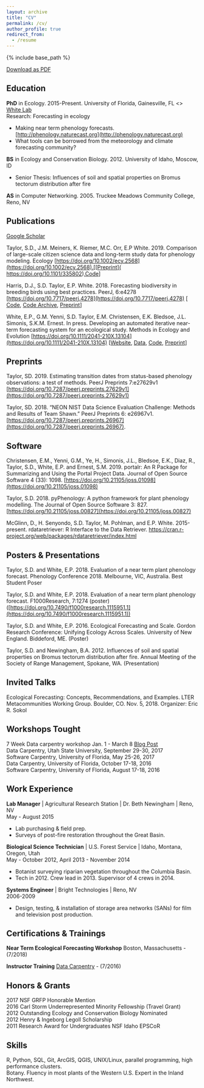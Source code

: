 ```yaml
---
layout: archive
title: "CV"
permalink: /cv/
author_profile: true
redirect_from:
  - /resume
---
```


{% include base_path %}

[Download as PDF](https://github.com/sdtaylor/CV/raw/master/Shawn_Taylor_CV.pdf)

## Education

**PhD** in Ecology. 2015-Present. University of Florida, Gainesville, FL <> [White Lab](https://www.weecology.org)  
Research: Forecasting in ecology  
- Making near term phenology forecasts. [http://phenology.naturecast.org](http://phenology.naturecast.org)  
- What tools can be borrowed from the meteorology and climate forecasting community?  

**BS** in Ecology and Conservation Biology. 2012. University of Idaho, Moscow, ID  
 - Senior Thesis: Influences of soil and spatial properties on Bromus tectorum distribution after fire  

**AS** in Computer Networking. 2005. Truckee Meadows Community College, Reno, NV

## Publications  

[Google Scholar](https://scholar.google.com/citations?user=SvjLzQMAAAAJ&hl=en)

Taylor, S.D., J.M. Meiners, K. Riemer, M.C. Orr, E.P White. 2019. Comparison of large-scale citizen science data and long-term study data for phenology modeling. Ecology [https://doi.org/10.1002/ecy.2568](https://doi.org/10.1002/ecy.2568).[[Preprint]( https://doi.org/10.1101/335802),[Code](https://github.com/sdtaylor/phenology_dataset_study)]

Harris, D.J., S.D. Taylor, E.P. White. 2018. Forecasting biodiversity in breeding birds using best practices. PeerJ, 6:e4278 [https://doi.org/10.7717/peerj.4278](https://doi.org/10.7717/peerj.4278) [
[Code](https://github.com/weecology/bbs-forecasting/),
[Code Archive](https://doi.org/10.5281/zenodo.888988),
[Preprint](https://doi.org/10.1101/191130)]

White, E.P., G.M. Yenni, S.D. Taylor, E.M. Christensen, E.K. Bledsoe, J.L. Simonis, S.K.M. Ernest. In press. Developing an automated iterative near-term forecasting system for an ecological study. Methods in Ecology and Evolution [https://doi.org/10.1111/2041-210X.13104](https://doi.org/10.1111/2041-210X.13104) [[Website](https://portal.naturecast.org/),
[Data](https://github.com/weecology/PortalData),
[Code](https://github.com/weecology/portalPredictions),
[Preprint](https://doi.org/10.1101/268623)]

## Preprints

Taylor, SD. 2019. Estimating transition dates from status-based phenology observations: a test of methods. PeerJ Preprints 7:e27629v1 [https://doi.org/10.7287/peerj.preprints.27629v1](https://doi.org/10.7287/peerj.preprints.27629v1)  

Taylor, SD. 2018. “NEON NIST Data Science Evaluation Challenge: Methods and Results of Team Shawn.” PeerJ Preprints 6: e26967v1. [https://doi.org/10.7287/peerj.preprints.26967](https://doi.org/10.7287/peerj.preprints.26967).

## Software

Christensen, E.M., Yenni, G.M., Ye, H., Simonis, J.L., Bledsoe, E.K., Diaz, R., Taylor, S.D., White, E.P. and Ernest, S.M. 2019. portalr: An R Package for Summarizing and Using the Portal Project Data. Journal of Open Source Software 4 (33): 1098. [https://doi.org/10.21105/joss.01098](https://doi.org/10.21105/joss.01098)   

Taylor, S.D. 2018. pyPhenology: A python framework for plant phenology modelling. The Journal of Open Source Software 3: 827. [https://doi.org/10.21105/joss.00827](https://doi.org/10.21105/joss.00827)  

McGlinn, D., H. Senyondo, S.D. Taylor, M. Pohlman, and E.P. White. 2015-present. rdataretriever: R Interface to the Data Retriever. https://cran.r-project.org/web/packages/rdataretriever/index.html

## Posters & Presentations  

Taylor, S.D. and White, E.P. 2018. Evaluation of a near term plant phenology forecast. Phenology Conference 2018. Melbourne, VIC, Australia. Best Student Poser

Taylor, S.D. and White, E.P. 2018. Evaluation of a near term plant phenology forecast. F1000Research, 7:1274 (poster) ([https://doi.org/10.7490/f1000research.1115951.1](https://doi.org/10.7490/f1000research.1115951.1))

Taylor, S.D. and White, E.P. 2016. Ecological Forecasting and Scale. Gordon Research Conference: Unifying Ecology Across Scales. University of New England. Biddeford, ME. (Poster)

Taylor, S.D. and Newingham, B.A. 2012. Influences of soil and spatial properties on Bromus tectorum distribution after fire. Annual Meeting of the Society of Range Management, Spokane, WA. (Presentation)

## Invited Talks
Ecological Forecasting: Concepts, Recommendations, and Examples. LTER Metacommunities Working Group. Boulder, CO. Nov. 5, 2018. Organizer: Eric R. Sokol  

## Workshops Tought
7 Week Data carpentry workshop Jan. 1 - March 8 [Blog Post](https://datacarpentry.org/blog/2018/04/dc-seven-weeks)  
Data Carpentry, Utah State University, September 29-30, 2017  
Software Carpentry, University of Florida, May 25-26, 2017  
Data Carpentry, University of Florida, October 17-18, 2016  
Software Carpentry, University of Florida, August 17-18, 2016 

## Work Experience
**Lab Manager** | Agricultural Research Station | Dr. Beth Newingham | Reno, NV  
May - August 2015    
 - Lab purchasing & field prep.  
 - Surveys of post-fire restoration throughout the Great Basin.  

**Biological Science Technician** | U.S. Forest Service | Idaho, Montana, Oregon, Utah  
May - October 2012, April 2013 - November 2014   
 - Botanist surveying riparian vegetation throughout the Columbia Basin.  
 - Tech in 2012. Crew lead in 2013. Supervisor of 4 crews in 2014.  

**Systems Engineer** | Bright Technologies | Reno, NV  
2006-2009  
 - Design, testing, & installation of storage area networks (SANs) for film and television post production.  

## Certifications & Trainings

**Near Term Ecological Forecasting Workshop** Boston, Massachusetts - (7/2018)

**Instructor Training** [Data Carpentry](https://software-carpentry.org/index.html) - (7/2016)  


## Honors & Grants

2017 NSF GRFP Honorable Mention  
2016 Carl Storm Underrepresented Minority Fellowship (Travel Grant)  
2012 Outstanding Ecology and Conservation Biology Nominated  
2012 Henry & Ingeborg Legoll Scholarship  
2011 Research Award for Undergraduates NSF Idaho EPSCoR  

## Skills  

R, Python, SQL, Git, ArcGIS, QGIS, UNIX/Linux, parallel programming, high performance clusters.   
Botany. Fluency in most plants of the Western U.S. Expert in the Inland Northwest. 
